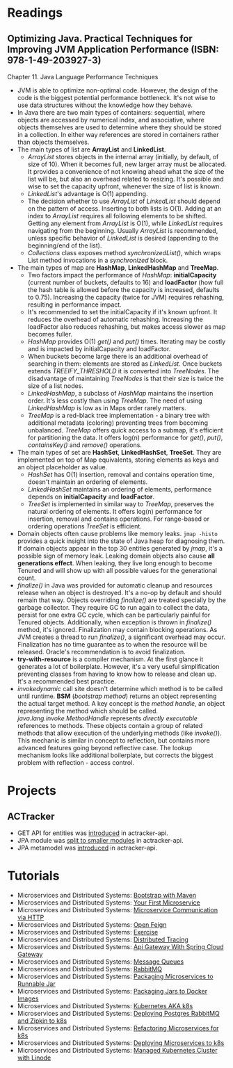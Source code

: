 # Readings

## Optimizing Java. Practical Techniques for Improving JVM Application Performance (ISBN: 978-1-49-203927-3)

Chapter 11. Java Language Performance Techniques

- JVM is able to optimize non-optimal code. However, the design of the code is the biggest potential performance
  bottleneck. It's not wise to use data structures without the knowledge how they behave.
- In Java there are two main types of containers: sequential, where objects are accessed by numerical index, and
  associative, where objects themselves are used to determine where they should be stored in a collection. In either way
  references are stored in containers rather than objects themselves.
- The main types of list are __ArrayList__ and __LinkedList__.
    - _ArrayList_ stores objects in the internal array (initially, by default, of size of 10). When it becomes full, new
      larger array must be allocated. It provides a convenience of not knowing ahead what the size of the list will be,
      but also an overhead related to resizing. It's possible and wise to set the capacity upfront, whenever the size of
      list is known.
    - _LinkedList_'s advantage is O(1) appending.
    - The decision whether to use _ArrayList_ of _LinkedList_ should depend on the pattern of access. Inserting to both
      lists is O(1). Adding at an index to _ArrayList_ requires all following elements to be shifted. Getting any
      element from _ArrayList_ is O(1), while _LinkedList_ requires navigating from the beginning. Usually _ArrayList_
      is recommended, unless specific behavior of _LinkedList_ is desired (appending to the beginning/end of the list).
    - _Collections_ class exposes method _synchronizedList()_, which wraps List method invocations in a _synchronized_
      block.
- The main types of map are __HashMap__, __LinkedHashMap__ and __TreeMap__.
    - Two factors impact the performance of _HashMap_: __initialCapacity__ (current number of buckets, defaults to 16)
      and __loadFactor__ (how full the hash table is allowed before the capacity is increased, defaults to 0.75).
      Increasing
      the capacity (twice for JVM) requires rehashing, resulting in performance impact.
    - It's recommended to set the initialCapacity if it's known upfront. It reduces the overhead of automatic rehashing.
      Increasing the loadFactor also reduces rehashing, but makes access slower as map becomes fuller.
    - _HashMap_ provides O(1) _get()_ and _put()_ times. Iterating may be costly and is impacted by initialCapacity and
      loadFactor.
    - When buckets become large there is an additional overhead of searching in them: elements are stored as
      _LinkedList_. Once buckets extends _TREEIFY_THRESHOLD_ it is converted into _TreeNodes_. The disadvantage of
      maintaining _TreeNodes_ is that their size is twice the size of a list nodes.
    - _LinkedHashMap_, a subclass of _HashMap_ maintains the insertion order. It's less costly than using _TreeMap_. The
      need of using _LinkedHashMap_ is low as in Maps order rarely matters.
    - _TreeMap_ is a red-black tree implementation - a binary tree with additional metadata (coloring) preventing trees
      from becoming unbalanced. _TreeMap_ offers quick access to a submap, it's efficient for partitioning the data. It
      offers log(n) performance for _get()_, _put()_, _containsKey()_ and _remove()_ operations.
- The main types of set are __HashSet__, __LinkedHashSet__, __TreeSet__. They are implemented on top of Map equivalents,
  storing elements as keys and an object placeholder as value.
    - _HashSet_ has O(1) insertion, removal and contains operation time, doesn't maintain an ordering of elements.
    - _LinkedHashSet_ maintains an ordering of elements, performance depends on __initialCapacity__ and __loadFactor__.
    - _TreeSet_ is implemented in similar way to _TreeMap_, preserves the natural ordering of elements. It offers log(n)
      performance for insertion, removal and contains operations. For range-based or ordering operations _TreeSet_ is
      efficient.
- Domain objects often cause problems like memory leaks. `jmap -histo` provides a quick insight into the state of Java
  heap for diagnosing them. If domain objects appear in the top 30 entities generated by _jmap_, it's a possible sign of
  memory leak. Leaking domain objects also cause __all generations effect__. When leaking, they live long enough to
  become Tenured and will show up with all possible values for the generational count.
- _finalize()_ in Java was provided for automatic cleanup and resources release when an object is destroyed. It's a
  no-op by default and should remain that way. Objects overriding _finalize()_ are treated specially by the garbage
  collector. They require GC to run again to collect the data, persist for one extra GC cycle, which can be particularly
  painful for Tenured objects. Additionally, when exception is thrown in _finalize()_ method, it's ignored. Finalization
  may contain blocking operations. As JVM creates a thread to run _finalize()_, a significant overhead may occur.
  Finalization has no time guarantee as to when the resource will be released. Oracle's recommendation is to avoid
  finalization.
- __try-with-resource__ is a compiler mechanism. At the first glance it generates a lot of boilerplate. However, it's a
  very useful simplification preventing classes from having to know how to release and clean up. It's a recommended best
  practice.
- _invokedynamic_ call site doesn't determine which method is to be called until runtime. __BSM__ (_bootstrap method_)
  returns an object representing the actual target method. A key concept is the _method handle_, an object representing
  the method which should be called. _java.lang.invoke.MethodHandle_ represents _directly executable_ references to
  methods. These objects contain a group of related methods that allow execution of the underlying methods (like
  _invoke()_). This mechanic is similar in concept to reflection, but contains more advanced features going beyond
  reflective case. The lookup mechanism looks like additional boilerplate, but corrects the biggest problem with
  reflection - access control.

# Projects

## ACTracker

- GET API for entities was [introduced](https://github.com/marcinciapa/actracker-api/pull/161) in actracker-api.
- JPA module was [split to smaller modules](https://github.com/marcinciapa/actracker-api/pull/163) in actracker-api.
- JPA metamodel was [introduced](https://github.com/marcinciapa/actracker-api/pull/166) in actracker-api.

# Tutorials

- Microservices and Distributed Systems: [Bootstrap with Maven](https://github.com/marcinciapa/tutorials/pull/10)
- Microservices and Distributed Systems: [Your First Microservice](https://github.com/marcinciapa/tutorials/pull/11)
- Microservices and Distributed Systems:
  [Microservice Communication via HTTP](https://github.com/marcinciapa/tutorials/pull/12)
- Microservices and Distributed Systems: [Open Feign](https://github.com/marcinciapa/tutorials/pull/14)
- Microservices and Distributed Systems: [Exercise](https://github.com/marcinciapa/tutorials/pull/16)
- Microservices and Distributed Systems: [Distributed Tracing](https://github.com/marcinciapa/tutorials/pull/17)
- Microservices and Distributed Systems:
  [Api Gateway With Spring Cloud Gateway](https://github.com/marcinciapa/tutorials/pull/18)
- Microservices and Distributed Systems: [Message Queues](https://github.com/marcinciapa/tutorials/pull/19)
- Microservices and Distributed Systems: [RabbitMQ](https://github.com/marcinciapa/tutorials/pull/20)
- Microservices and Distributed Systems:
  [Packaging Microservices to Runnable Jar](https://github.com/marcinciapa/tutorials/pull/21)
- Microservices and Distributed Systems:
  [Packaging Jars to Docker Images](https://github.com/marcinciapa/tutorials/pull/22)
- Microservices and Distributed Systems: [Kubernetes AKA k8s](https://github.com/marcinciapa/tutorials/pull/23)
- Microservices and Distributed Systems:
  [Deploying Postgres RabbitMQ and Zipkin to k8s](https://github.com/marcinciapa/tutorials/pull/24)
- Microservices and Distributed Systems:
  [Refactoring Microservices for k8s](https://github.com/marcinciapa/tutorials/pull/25)
- Microservices and Distributed Systems:
  [Deploying Microservices to k8s](https://github.com/marcinciapa/tutorials/pull/26)
- Microservices and Distributed Systems:
  [Managed Kubernetes Cluster with Linode](https://github.com/marcinciapa/tutorials/pull/27)